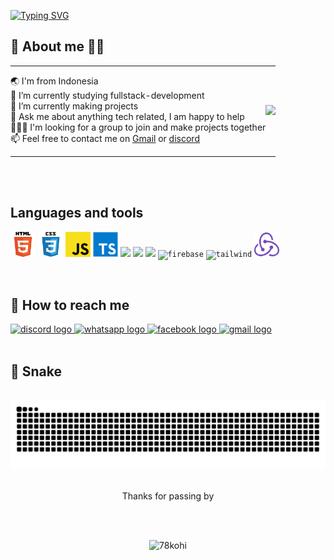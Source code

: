 [![Typing SVG](https://readme-typing-svg.herokuapp.com?font=Poppins&weight=500&size=60&pause=1000&color=F507EA&background=CBFDED&center=true&vCenter=true&width=1000&height=140&lines=Hi+%F0%9F%91%8B+I'm+Kohi;I'm+a+%F0%9F%A7%91%E2%80%8D%F0%9F%92%BB+Tech+Enthusiast;I+%E2%9D%A4%EF%B8%8F+Food)](https://git.io/typing-svg)

<h2 align="left"> 🤔 About me 👨‍💻 </h2>
<table style="border-collapse: collapse; border: none; width: 100%;">
  <tr style="border: none;">
    <td style="border: none; padding: 0; vertical-align: top;">
      <ul style="list-style-type: none; padding-left: 0;">
        <li>🌏 I'm from Indonesia</li>
        <li>🔭 I’m currently studying fullstack-development</li>
        <li>🌱 I’m currently making projects</li>
        <li>💬 Ask me about anything tech related, I am happy to help</li>
        <li>🧑‍🤝‍🧑 I'm looking for a group to join and make projects together</li>
        <li>📫 Feel free to contact me on <a href="https://mail.google.com/mail/u/78kohii@gmail.com/#compose">Gmail</a> or <a href="https://discordapp.com/users/599061869142999040">discord</a></li>
      </ul>
    </td>
    <td style="border: none; padding: 0; text-align: right;">
      <img src="https://media4.giphy.com/media/v1.Y2lkPTc5MGI3NjExdmZwcGFzaDU3ZWk5N3Y0MWJoajV1bHI0cWl6dndwYXJqM3Nsb3BwaSZlcD12MV9pbnRlcm5hbF9naWZfYnlfaWQmY3Q9Zw/gDskvfTWoYEnK/giphy.webp"  />
    </td>
  </tr>
</table>

<br><br>
<h2 align="left">Languages and tools</h2>

<p>
      <code><img alt="HTML 5" title="HTML 5" src="./img/html.png" height="40"></code>
      <code><img alt="CSS 3" title="CSS 3" src="./img/css.png" height="40"></code>
      <code><img alt="JavaScript" title="JavaScript" src="./img/js.png" height="40"></code>
      <code><img src="https://raw.githubusercontent.com/devicons/devicon/master/icons/typescript/typescript-original.svg" alt="typescript"width="40" height="40"/></code>
      <code><img src="https://skillicons.dev/icons?i=react"></code>
      <code><img src="https://skillicons.dev/icons?i=nextjs"></code>
      <code><img src="https://skillicons.dev/icons?i=bootstrap"></code>
      <code><img src="https://www.vectorlogo.zone/logos/firebase/firebase-icon.svg" alt="firebase"width="40"height="40"></code>
      <code><img src="https://skillicons.dev/icons?i=tailwind" alt="tailwind" width="40" height="40"/></code>
      <code><img src="https://raw.githubusercontent.com/devicons/devicon/master/icons/redux/redux-original.svg" alt="redux" width="40" height="40"/></code>
</p>

<br>
<h2 align="left">📨 How to reach me</h2>

<div align="left">
  <a href="https://discordapp.com/users/599061869142999040" target="_blank">
    <img src="https://img.shields.io/static/v1?message=Discord&logo=discord&label=&color=7289DA&logoColor=white&labelColor=&style=for-the-badge" height="35" alt="discord logo"  />
  </a>
  <a href="https://wa.me/081290902110" target="_blank">
    <img src="https://img.shields.io/static/v1?message=Whatsapp&logo=whatsapp&label=&color=25D366&logoColor=white&labelColor=&style=for-the-badge" height="35" alt="whatsapp logo"  />
  </a>
  <a href="https://facebook.com/78kohi" target="_blank">
    <img src="https://img.shields.io/static/v1?message=Facebook&logo=facebook&label=&color=1877F2&logoColor=white&labelColor=&style=for-the-badge" height="35" alt="facebook logo"  />
  </a>
  <a href="https://mail.google.com/mail/u/78kohii@gmail.com/#compose" target="_blank">
    <img src="https://img.shields.io/static/v1?message=Gmail&logo=gmail&label=&color=D14836&logoColor=white&labelColor=&style=for-the-badge" height="35" alt="gmail logo"  />
  </a>
</div>
<br>
<h2 align="left">🐍 Snake</h2>

<br clear="both">

<img src="https://raw.githubusercontent.com/78kohi/78kohi/output/snake.svg" alt="Snake animation" />
<br><br>
<p align="center"
<i>Thanks for passing by</i></p><br><br>
<p align="center"> <img src="https://komarev.com/ghpvc/?username=78kohi&label=Profile%20views&color=0e75b6&style=flat" alt="78kohi" /> </p>
